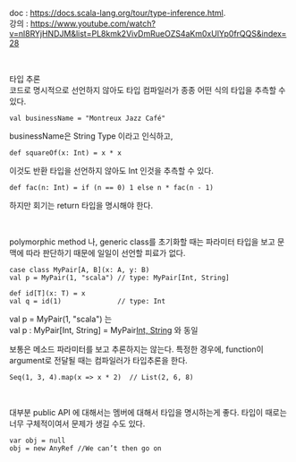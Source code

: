 doc : https://docs.scala-lang.org/tour/type-inference.html.    
강의 : https://www.youtube.com/watch?v=nl8RYjHNDJM&list=PL8kmk2VivDmRueOZS4aKm0xUlYp0frQQS&index=28     

<br/>

타입 추론     
코드로 명시적으로 선언하지 않아도 타입 컴파일러가 종종 어떤 식의 타입을 추측할 수 있다.
```
val businessName = "Montreux Jazz Café"
```
businessName은 String Type 이라고 인식하고,
```
def squareOf(x: Int) = x * x
```
이것도 반환 타입을 선언하지 않아도 Int 인것을 추측할 수 있다.     
```
def fac(n: Int) = if (n == 0) 1 else n * fac(n - 1)
```
하지만 회기는 return 타입을 명시해야 한다.    

<br/>

polymorphic method 나, generic class를 초기화할 때는 파라미터 타입을 보고 문맥에 따라 판단하기 때문에 일일이 선언할 피료가 없다.    
```
case class MyPair[A, B](x: A, y: B)
val p = MyPair(1, "scala") // type: MyPair[Int, String]

def id[T](x: T) = x
val q = id(1)              // type: Int
```
val p = MyPair(1, "scala") 는    
val p : MyPair[Int, String] = MyPair[Int, String](1,"scala") 와 동일
<br/>

보통은 메소드 파라미터를 보고 추론하지는 않는다. 특정한 경우에, function이 argument로 전달될 때는 컴파일러가 타입추론을 한다.    
```
Seq(1, 3, 4).map(x => x * 2)  // List(2, 6, 8)
```

<br/>

대부분 public API 에 대해서는 멤버에 대해서 타입을 명시하는게 좋다. 타입이 때로는 너무 구체적이여서 문제가 생길 수도 있다.     
```
var obj = null
obj = new AnyRef //We can’t then go on 
```

